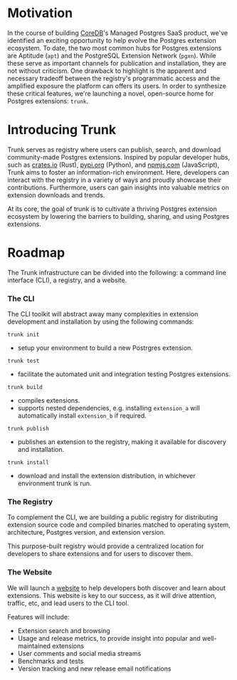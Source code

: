 # Motivation

In the course of building [CoreDB](https://coredb.io)'s Managed Postgres SaaS product, we've identified an exciting opportunity to help evolve the Postgres extension ecosystem. To date, the two most common hubs for Postgres extensions are Aptitude (`apt`) and the PostgreSQL Extension Network (`pgxn`). While these serve as important channels for publication and installation, they are not without criticism. One drawback to highlight is the apparent and necessary tradeoff between the registry's programmatic access and the amplified exposure the platform can offers its users. In order to synthesize these critical features, we're launching a novel, open-source home for Postgres extensions: `trunk`.

# Introducing Trunk

Trunk serves as registry where users can publish, search, and download community-made Postgres extensions. Inspired by popular developer hubs, such as [crates.io](http://crates.io) (Rust), [pypi.org](http://pypi.org) (Python), and [npmjs.com](http://npmjs.com) (JavaScript), Trunk aims to foster an information-rich environment. Here, developers can interact with the registry in a variety of ways and proudly showcase their contributions. Furthermore, users can gain insights into valuable metrics on extension downloads and trends.

At its core, the goal of trunk is to cultivate a thriving Postgres extension ecosystem by lowering the barriers to building, sharing, and using Postgres extensions.

# Roadmap

The Trunk infrastructure can be divided into the following: a command line interface (CLI), a registry, and a website.

### The CLI

The CLI toolkit will abstract away many complexities in extension development and installation by using the following commands:

`trunk init`
- setup your environment to build a new Postrgres extension.

`trunk test`
- facilitate the automated unit and integration testing Postgres extensions.

`trunk build`
- compiles extensions.
- supports nested dependencies, e.g. installing `extension_a` will automatically install `extension_b` if required.

`trunk publish`
- publishes an extension to the registry, making it available for discovery and installation.

`trunk install`
- download and install the extension distribution, in whichever environment trunk is run.

### The Registry

To complement the CLI, we are building a public registry for distributing extension source code and compiled binaries matched to operating system, architecture, Postgres version, and extension version.

This purpose-built registry would provide a centralized location for developers to share extensions and for users to discover them.

### The Website

We will launch a [website](https://pgtrunk.io) to help developers both discover and learn about extensions. This website is key to our success, as it will drive attention, traffic, etc, and lead users to the CLI tool.

Features will include:

- Extension search and browsing
- Usage and release metrics, to provide insight into popular and well-maintained extensions
- User comments and social media streams
- Benchmarks and tests
- Version tracking and new release email notifications
